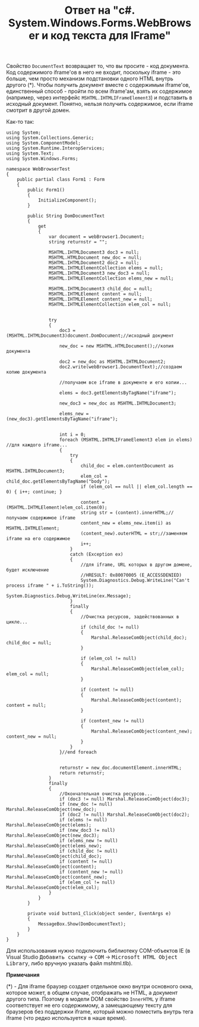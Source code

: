 ﻿---
title: "Ответ на \"c#. System.Windows.Forms.WebBrowser и код текста для IFrame\""
se.owner.user_id: 240512
se.owner.display_name: "MSDN.WhiteKnight"
se.owner.link: "https://ru.stackoverflow.com/users/240512/msdn-whiteknight"
se.answer_id: 773093
se.question_id: 772547
se.post_type: answer
se.score: 1
se.is_accepted: False
---
<p>Свойство <code>DocumentText</code> возвращает то, что вы просите - код документа. Код содержимого iframe'ов в него не входит, поскольку iframe - это больше, чем просто механизм подстановки одного HTML внутрь другого (*). Чтобы получить документ вместе с содержимым iframe'ов, единственный способ - пройти по всем iframe'ам, взять их содержимое (например, через интерфейс <code>MSHTML.IHTMLIFrameElement3</code>) и подставить в исходный документ. Понятно, нельзя получить содержимое, если iframe смотрит в другой домен.</p>

<p>Как-то так:</p>

<pre><code>using System;
using System.Collections.Generic;
using System.ComponentModel;
using System.Runtime.InteropServices;
using System.Text;
using System.Windows.Forms;

namespace WebBrowserTest
{
    public partial class Form1 : Form
    {
        public Form1()
        {
            InitializeComponent();            
        }

        public String DomDocumentText
        {
            get
            {
                var document = webBrowser1.Document;
                string returnstr = "";

                MSHTML.IHTMLDocument3 doc3 = null;
                MSHTML.HTMLDocument new_doc = null;
                MSHTML.IHTMLDocument2 doc2 = null;
                MSHTML.IHTMLElementCollection elems = null;
                MSHTML.IHTMLDocument3 new_doc3 = null;
                MSHTML.IHTMLElementCollection elems_new = null;

                MSHTML.IHTMLDocument3 child_doc = null;
                MSHTML.IHTMLElement content = null;
                MSHTML.IHTMLElement content_new = null;
                MSHTML.IHTMLElementCollection elem_col = null;


                try
                {
                    doc3 = (MSHTML.IHTMLDocument3)document.DomDocument;//исходный документ

                    new_doc = new MSHTML.HTMLDocument();//копия документа

                    doc2 = new_doc as MSHTML.IHTMLDocument2;
                    doc2.write(webBrowser1.DocumentText);//создаем копию документа

                    //получаем все iframe в документе и его копии...

                    elems = doc3.getElementsByTagName("iframe");

                    new_doc3 = new_doc as MSHTML.IHTMLDocument3;

                    elems_new = (new_doc3).getElementsByTagName("iframe");


                    int i = 0;
                    foreach (MSHTML.IHTMLIFrameElement3 elem in elems) //для каждого iframe...
                    {
                        try
                        {
                            child_doc = elem.contentDocument as MSHTML.IHTMLDocument3;
                            elem_col = child_doc.getElementsByTagName("body");
                            if (elem_col == null || elem_col.length == 0) { i++; continue; }

                            content = (MSHTML.IHTMLElement)elem_col.item(0);
                            string str = (content).innerHTML;//получаем содержимое iframe
                            content_new = elems_new.item(i) as MSHTML.IHTMLElement;
                            (content_new).outerHTML = str;//заменяем iframe на его содержимое                  
                            i++;
                        }
                        catch (Exception ex)
                        {
                            //для iframe, URL которых в другом домене, будет исключение
                            //HRESULT: 0x80070005 (E_ACCESSDENIED)
                            System.Diagnostics.Debug.WriteLine("Can't process iframe " + i.ToString());
                            System.Diagnostics.Debug.WriteLine(ex.Message);
                        }
                        finally
                        {
                            //Очистка ресурсов, задействованных в цикле...
                            if (child_doc != null)
                            {
                                Marshal.ReleaseComObject(child_doc); child_doc = null;
                            }

                            if (elem_col != null)
                            {
                                Marshal.ReleaseComObject(elem_col); elem_col = null;
                            }

                            if (content != null)
                            {
                                Marshal.ReleaseComObject(content); content = null;
                            }

                            if (content_new != null)
                            {
                                Marshal.ReleaseComObject(content_new); content_new = null;
                            }
                        }
                    }//end foreach


                    returnstr = new_doc.documentElement.innerHTML;
                    return returnstr;
                }
                finally
                {                
                    //Окончательная очистка ресурсов...
                    if (doc3 != null) Marshal.ReleaseComObject(doc3);
                    if (new_doc != null) Marshal.ReleaseComObject(new_doc);
                    if (doc2 != null) Marshal.ReleaseComObject(doc2);
                    if (elems != null) Marshal.ReleaseComObject(elems);
                    if (new_doc3 != null) Marshal.ReleaseComObject(new_doc3);
                    if (elems_new != null) Marshal.ReleaseComObject(elems_new);
                    if (child_doc != null) Marshal.ReleaseComObject(child_doc);
                    if (content != null) Marshal.ReleaseComObject(content);
                    if (content_new != null) Marshal.ReleaseComObject(content_new);
                    if (elem_col != null) Marshal.ReleaseComObject(elem_col);
                }
            }
        }

        private void button1_Click(object sender, EventArgs e)
        {
            MessageBox.Show(DomDocumentText);
        }
    }
}
</code></pre>

<p>Для использования нужно подключить библиотеку COM-объектов IE (в Visual Studio  <kbd>Добавить ссылку</kbd> -> <kbd>СОМ</kbd> -> <kbd>Microsoft HTML Object Library</kbd>, либо вручную указать файл mshtml.tlb). </p>

<p><strong>Примечания</strong></p>

<p>(*) - Для iframe браузер создает отдельное окно внутри основного окна, которое может, в общем случае, отображать не HTML, а документ другого типа. Поэтому в модели DOM свойство <code>InnerHTML</code> у iframe соответствует не его содержимому, а замещающему тексту для браузеров без поддержки iframe, который можно поместить внутрь тега iframe (что редко используется в наше время).</p>

